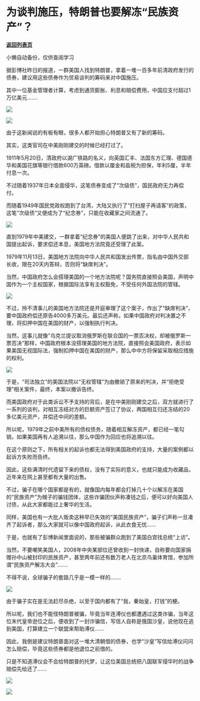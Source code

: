 # 为谈判施压，特朗普也要解冻“民族资产”？

[**返回列表页**](/gzh/政事堂2019)

小懒自动备份，仅供查阅学习

  

据彭博社昨日的报道，一群美国人找到特朗普，拿着一堆一百多年前清政府发行的债券，建议用这些债券作为贸易谈判的筹码来对中国施压。

  

其中一位基金管理者计算，考虑到通货膨胀、利息和赔偿费用，中国应支付超过1万亿美元.......

  

![](https://mmbiz.qpic.cn/mmbiz_jpg/rxhS23yu8cPJCJiaalVKZCEbRGFKdGwzoIdKQg3KfyXwnnAmICnCGMebxE65OJK0885ZmprR7yOT9efJueM3W1A/640?wx_fmt=jpeg)

  

![](https://mmbiz.qpic.cn/mmbiz_png/rxhS23yu8cPJCJiaalVKZCEbRGFKdGwzowiaqv9bYPdN7DQ2ibKZZobROwvWl22sm1MZ4Br9pGxuvDVNEW1pb3FSA/640?wx_fmt=png)

  

由于这新闻说的有板有眼，很多人都开始担心特朗普又有了新的筹码。  

  

其实，这类官司在中美刚刚建交的时候已经打过了。

  

1911年5月20日，清政府以湖广铁路的名义，向英国汇丰、法国东方汇理、德国德华和美国花旗等银行借款600万英磅。借款以厘金和盐税为担保，年利5厘，半年付息一次。

  

不过随着1937年日本全面侵华，这笔债券变成了“次级债”，国民政府无力再偿付。

  

而随着1949年国民党政权跑到了台湾，大陆又执行了“打扫屋子再请客”的政策，这笔“次级债”又便成为了“纪念券”，只能在收藏家之间流通了。

  

![](https://mmbiz.qpic.cn/mmbiz_jpg/rxhS23yu8cPJCJiaalVKZCEbRGFKdGwzoV7SYGXnW3HaJV1iaicJ2Jiaubsl8ibsZ4qNrFJfQP5Vj2Qfs9YxibkO1ibog/640?wx_fmt=jpeg)

  

直到1979年中美建交，一群拿着“纪念券”的美国人便跳了出来，对中华人民共和国提出起诉，要求偿还本息，美国地方法院竟还受理了此案。

  

1979年11月13日，美国地方法院向中华人民共和国发出传票，指名由中国外交部长收，限在20天内答辩，否则将“缺席判决”。

  

当然，中国政府怎么会搭理美国的一个地方法院呢？国务院直接照会美国，声明中国作为一个主权国家，根据国际法享有主权豁免，不受任何外国法院的管辖。

  

![](https://mmbiz.qpic.cn/mmbiz_png/rxhS23yu8cPJCJiaalVKZCEbRGFKdGwzodVuZpTzUsHkbLma1v1DW4DEpKxEJGhicgna5Y5N2rFJnFiayZvbOriccQ/640?wx_fmt=png)

  

不过，拎不清事儿的美国地方法院还是开庭审理了这个案子，作出了“缺席判决”，要中国政府偿还原告4000多万美元。最后还声称，如果中国政府对判决置之不理，将扣押中国在美国的财产，以强制执行判决。

  

当然，这事儿就像“乌克兰提议取消俄罗斯在联合国的一票否决权，却被俄罗斯一票否决”那样，中国政府根本没搭理美国的地方法院，直接照会美国政府，表示如果美国无视国际法，强制扣押中国在美国的财产，那么中中方将保留采取相应措施的权利。

  

![](https://mmbiz.qpic.cn/mmbiz_jpg/rxhS23yu8cPJCJiaalVKZCEbRGFKdGwzoQh4jbnib2Sb5vhExFCC10oFeeDwEQV686cg9FzaSU0Qe8m5FfKMMRJw/640?wx_fmt=jpeg)

  

于是，“司法独立”的美国法院以“无权管辖”为由撤销了原来的判决，并“拒绝受理”相关案件，最终，本案以撤诉告终。

  

而美国政府对于此类诉讼不予支持的背后，是在中美刚刚建交之后，双方就进行了一系列的谈判，对相互冻结对方的巨额资产签订了协议，两国相互归还冻结的20多亿美元资产，并偿还中间的差额。

  

所以呢，1979年之前中美所有的债权债务，随着相互解冻资产，都已经一笔勾销，如果美国再有人追溯以往，那么中国作为回应也将追溯以往。  

  

在这个原则之下，所有相关的起诉也都无法得到美国政府的支持，大量的案例都以起诉方失败而告终。

  

因此，这些满清时代遗留下来的债权，没有了实际的意义，也就只能成为收藏品，近年来在网上甚至都有大量的出售。

  

不过，骗子在哪个国家都是有的，就像国内每年都会打掉几十个以解冻在美国的“民族资产”为幌子的骗钱团体，这些诈骗团伙声称凑钱之后，便可以好向美国人讨债，从此大家都能过上奢华的生活。

  

同样，美国也有一大批人贩卖这种早已失效的“美国民族资产”，骗子们声称一旦凑齐了起诉者，那么大家就可以像中国政府起诉，从此衣食无忧......

  

于是，也就有了彭博新闻里面说的，那些被骗群众跑到了美国白宫找总统“上访”。  

  

当然，不要嘲笑美国人，2008年中央某部位还曾收到一封快递，自称要向国家捐赠孙中山被封印的民族资产，甚至两年前还有数万老人在北京鸟巢体育馆，参加所谓“民族资产解冻大会”.......

  

不得不说，全球骗子的套路几乎是一模一样的.......

  

![](https://mmbiz.qpic.cn/mmbiz_png/rxhS23yu8cPJCJiaalVKZCEbRGFKdGwzod9lPGGPRtE8Lg5mpum1wJWd3hn3Pw9c20siaiawibpib0xCNdagdfTNl5Q/640?wx_fmt=png)

  

由于骗子实在是无法赶尽杀绝，以至于国内都有了“我，秦始皇，打钱”的梗。

  

所以呢，我们也不能怪特朗普被骗，毕竟当年连溥仪也都遭遇过这类诈骗，当年这位末代皇帝逊位之后，便收到了一封诈骗信，写信人自称是俄国沙皇，说他现在逃到美国，打算建立一个联盟来帮助溥仪......

  

因此，我倒是建议特朗普面对这一堆大清朝借的债券，也学“沙皇”写信给溥仪问问怎么赔偿，毕竟这些债券都是他退位之前借的。

  

只是不知道溥仪会不会给特朗普的托梦，让这位美国总统把八国联军侵华时的战争赔偿先给还了......

  

![](https://mmbiz.qpic.cn/mmbiz_jpg/rxhS23yu8cPJCJiaalVKZCEbRGFKdGwzoO8QYDZXxm8b4nmIR64r3vGtObNpOFLtGiarxvH9XicwmaVKKu7NufniaQ/640?wx_fmt=jpeg)

  

![](https://mmbiz.qpic.cn/mmbiz_jpg/rxhS23yu8cPp0iaKAfe0ZsWfgGcY72o9Nror8TicrtnlDsqzY7y4Kum4fM3X0FMEGlbvm9HvZUiaETSnLt4DHNLbQ/640?wx_fmt=jpeg)

